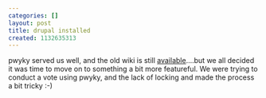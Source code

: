 ```yaml
---
categories: []
layout: post
title: drupal installed
created: 1132635313
---
```

pwyky served us well, and the old wiki is still <a href="/wiki">available</a>....but we all decided it was time to move on to something a bit more featureful. We were trying to conduct a vote using pwyky, and the lack of locking and made the process a bit tricky :-)
